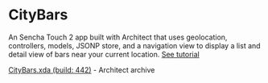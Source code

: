 CityBars
================================

An Sencha Touch 2 app built with Architect that uses geolocation, controllers, models, JSONP store, and a navigation view to display a list and detail view of bars near your current location.  [See tutorial](http://docs.sencha.com/architect/2-0/#!/guide/first_mobile_app)

[CityBars.xda (build: 442)](https://github.com/downloads/SenchaArchitect/CityBars/citybars442.xda) - Architect archive